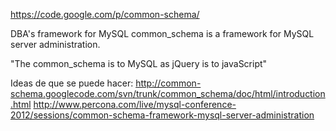 https://code.google.com/p/common-schema/

DBA's framework for MySQL
common_schema is a framework for MySQL server administration.

"The common_schema is to MySQL as jQuery is to javaScript"


Ideas de que se puede hacer: 
http://common-schema.googlecode.com/svn/trunk/common_schema/doc/html/introduction.html
http://www.percona.com/live/mysql-conference-2012/sessions/common-schema-framework-mysql-server-administration
